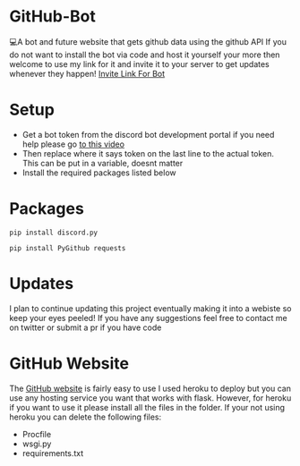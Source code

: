 # GitHub-Bot
💻A bot and future website that gets github data using the github API
If you do not want to install the bot via code and host it yourself your more then welcome to use my link for it and invite it to your server to get updates whenever they happen! 
<a href="https://discord.com/api/oauth2/authorize?client_id=949120605549125632&permissions=277025770560&scope=bot">Invite Link For Bot</a>
<h1>Setup</h1>
<ul>
  <li>Get a bot token from the discord bot development portal if you need help please go <a href="https://www.youtube.com/watch?v=b61kcgfOm_4">to this video</a></li>
  <li>Then replace where it says token on the last line to the actual token. This can be put in a variable, doesnt matter</li>
  <li>Install the required packages listed below</li>
</ul>

# Packages
````
pip install discord.py
````
````
pip install PyGithub requests
````

# Updates
I plan to continue updating this project eventually making it into a webiste so keep your eyes peeled! If you have any suggestions feel free to contact me on twitter or submit a pr if you have code

# GitHub Website
The <a href="https://githubdatacollection.herokuapp.com/">GitHub website</a> is fairly easy to use I used heroku to deploy but you can use any hosting service you want that works with flask. However, for heroku if you want to use it please install all the files in the folder. If your not using heroku you can delete the following files:
<br>
<ul>
  <li>Procfile</li>
  <li>wsgi.py</li>
  <li>requirements.txt</li>
</ul>
